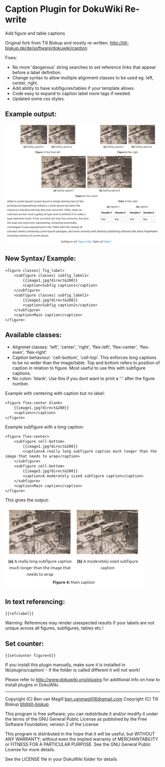 # Caption Plugin for DokuWiki Re-write

Add figure and table captions

Original fork from Till Biskup and mostly re-written. 
http://till-biskup.de/de/software/dokuwiki/caption


Fixes: 
- No more 'dangerous' string searches to set reference links that appear before a label definition.
- Change syntax to allow multiple alignment classes to be used eg. left, center, right.
- Add ability to have subfigures/tables if your template allows.
- Code easy to expand to caption label more tags if needed.
- Updated some css styles.


Example output:
-------------

![Example output](example.png "output of Example")


New Syntax/ Example:
-------------


```
<figure classes| fig_label>
	<subfigure classes| subfig_label1>
		{{image1.jpg?direct&200}}
		<caption>Subfig caption1</caption>
	</subfigure>
	<subfigure classes| subfig_label2>
		{{image2.jpg?direct&200}}
		<caption>Subfig caption2</caption>
	</subfigure>
	<caption>Main caption</caption>
</figure>
```

Available classes:
------------

 - Alignmet classes: 'left', 'center', 'right', 'flex-left', 'flex-center', 'flex-even', 'flex-right'
 - Caption behaviour: 'cell-bottom', 'cell-top'. This enforces long captions to be no wider than the image/table. Top and bottom refers to position of caption in relation to figure. Most useful to use this with subfigure captions.
 - No colon: 'blank'. Use this if you dont want to print a ':' after the figure number.


Example with centering with caption but no label:

```
<figure flex-center blank>
	{{image1.jpg?direct&200}}
	<caption></caption>
</figure>
```

Example subfigure with a long caption:
```
<figure flex-center>
	<subfigure cell-bottom>
		{{image1.jpg?direct&200}}
		<caption>A really long subfigure caption much longer than the image that needs to wrap</caption>
	</subfigure>
	<subfigure cell-bottom>
		{{image2.jpg?direct&200}}
		<caption>A moderately sized subfigure caption</caption>
	</subfigure>
	<caption>Main caption</caption>
</figure>
```

This gives the output:

![Example output2](example2.png "output of Example2")

In text referencing:
-------------
```
{{ref>label}}
```
Warning: References may render unexpected results if your labels are not unique across all figures, subfigures, tables etc.!

Set counter:
-------------

```
{{setcounter figure=5}}
```

If you install this plugin manually, make sure it is installed in
lib/plugins/caption/ - if the folder is called different it
will not work!

Please refer to http://www.dokuwiki.org/plugins for additional info
on how to install plugins in DokuWiki.

----

Copyright (C) Ben van Magill <ben.vanmagill16@gmail.com>
Copyright (C) Till Biskup <till@till-biskup>

This program is free software; you can redistribute it and/or modify
it under the terms of the GNU General Public License as published by
the Free Software Foundation; version 2 of the License

This program is distributed in the hope that it will be useful,
but WITHOUT ANY WARRANTY; without even the implied warranty of
MERCHANTABILITY or FITNESS FOR A PARTICULAR PURPOSE.  See the
GNU General Public License for more details.

See the LICENSE file in your DokuWiki folder for details

